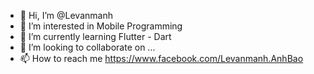- 👋 Hi, I’m @Levanmanh
- 👀 I’m interested in Mobile Programming
- 🌱 I’m currently learning Flutter - Dart
- 💞️ I’m looking to collaborate on ...
- 📫 How to reach me https://www.facebook.com/Levanmanh.AnhBao

<!---
Levanmanh2002/Levanmanh2002 is a ✨ special ✨ repository because its `README.md` (this file) appears on your GitHub profile.
You can click the Preview link to take a look at your changes.
--->
